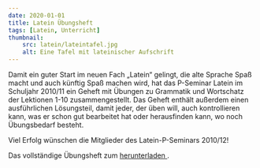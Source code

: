 ```yaml
---
date: 2020-01-01
title: Latein Übungsheft
tags: [Latein, Unterricht]
thumbnail:
    src: latein/lateintafel.jpg
    alt: Eine Tafel mit lateinischer Aufschrift
---
```

<p>
Damit ein guter Start im neuen Fach „Latein“ gelingt, die alte Sprache
Spaß macht und auch künftig Spaß machen wird, hat das P-Seminar Latein
im Schuljahr 2010/11 ein Geheft mit Übungen zu Grammatik und
Wortschatz der Lektionen 1-10 zusammengestellt. Das Geheft enthält
außerdem einen ausführlichen Lösungsteil, damit jeder, der üben will,
auch kontrollieren kann, was er schon gut bearbeitet hat oder
herausfinden kann, wo noch Übungsbedarf besteht.
</p>
    
<p>Viel Erfolg wünschen die Mitglieder des Latein-P-Seminars 2010/12!</p>
    
<p>Das vollständige Übungsheft zum <a href=> herunterladen <!--VERLINKE MICH--></a>.</p>